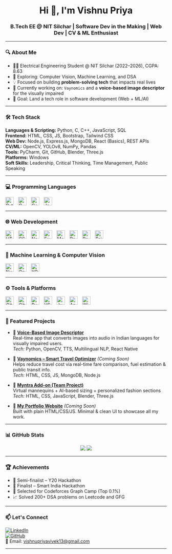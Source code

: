 <h1 align="center">Hi 👋, I'm Vishnu Priya</h1>
<h3 align="center">B.Tech EE @ NIT Silchar | Software Dev in the Making | Web Dev | CV & ML Enthusiast</h3>

---

### 🔍 About Me

- 👩‍🎓 Electrical Engineering Student @ NIT Silchar (2022–2026), CGPA: 8.63  
- 🧠 Exploring: Computer Vision, Machine Learning, and DSA  
- 💡 Focused on building **problem-solving tech** that impacts real lives  
- 🌱 Currently working on: `Vaynomics` and a **voice-based image descriptor** for the visually impaired  
- 🎯 Goal: Land a tech role in software development (Web + ML/AI)

---

### 🛠️ Tech Stack

**Languages & Scripting:** Python, C, C++, JavaScript, SQL  
**Frontend:** HTML, CSS, JS, Bootstrap, Tailwind CSS  
**Web Dev:** Node.js, Express.js, MongoDB, React (Basics), REST APIs  
**CV/ML:** OpenCV, YOLOv8, NumPy, Pandas  
**Tools:** PyCharm, Git, GitHub, Blender, Three.js  
**Platforms:** Windows  
**Soft Skills:** Leadership, Critical Thinking, Time Management, Public Speaking

---

### 💻 Programming Languages

<p align="left">
  <img src="https://cdn.jsdelivr.net/gh/devicons/devicon/icons/python/python-original.svg" style="height:26px;width:auto;margin-right:10px;" alt="Python"/>
  <img src="https://cdn.jsdelivr.net/gh/devicons/devicon/icons/c/c-original.svg" style="height:26px;width:auto;margin-right:10px;" alt="C"/>
  <img src="https://cdn.jsdelivr.net/gh/devicons/devicon/icons/cplusplus/cplusplus-original.svg" style="height:26px;width:auto;margin-right:10px;" alt="C++"/>
  <img src="https://cdn.jsdelivr.net/gh/devicons/devicon/icons/javascript/javascript-original.svg" style="height:26px;width:auto;margin-right:10px;" alt="JavaScript"/>
</p>

---

### 🌐 Web Development

<p align="left">
  <img src="https://cdn.jsdelivr.net/gh/devicons/devicon/icons/html5/html5-original.svg" style="height:26px;width:auto;margin-right:10px;" alt="HTML5"/>
  <img src="https://cdn.jsdelivr.net/gh/devicons/devicon/icons/css3/css3-original.svg" style="height:26px;width:auto;margin-right:10px;" alt="CSS3"/>
  <img src="https://cdn.jsdelivr.net/gh/devicons/devicon/icons/nodejs/nodejs-original.svg" style="height:26px;width:auto;margin-right:10px;" alt="Node.js"/>
  <img src="https://cdn.jsdelivr.net/gh/devicons/devicon/icons/express/express-original.svg" style="height:26px;width:auto;margin-right:10px;" alt="Express.js"/>
  <img src="https://cdn.jsdelivr.net/gh/devicons/devicon/icons/mongodb/mongodb-original.svg" style="height:26px;width:auto;margin-right:10px;" alt="MongoDB"/>
  <img src="https://cdn.jsdelivr.net/gh/devicons/devicon/icons/react/react-original.svg" style="height:26px;width:auto;margin-right:10px;" alt="React.js"/>
  <img src="https://cdn.jsdelivr.net/gh/devicons/devicon/icons/bootstrap/bootstrap-original.svg" style="height:26px;width:auto;margin-right:10px;" alt="Bootstrap"/>
  <img src="https://img.shields.io/badge/Tailwind_CSS-38B2AC?style=flat&logo=tailwind-css&logoColor=white" style="height:26px;width:auto;margin-right:10px;" alt="Tailwind CSS"/>
</p>

---

### 🧠 Machine Learning & Computer Vision

<p align="left">
  <img src="https://cdn.jsdelivr.net/gh/devicons/devicon/icons/numpy/numpy-original.svg" style="height:26px;width:auto;margin-right:10px;" alt="NumPy"/>
  <img src="https://cdn.jsdelivr.net/gh/devicons/devicon/icons/opencv/opencv-original.svg" style="height:26px;width:auto;margin-right:10px;" alt="OpenCV"/>
  <img src="https://raw.githubusercontent.com/ultralytics/assets/main/logo/logo-github.png" style="height:26px;width:auto;margin-right:10px;" alt="YOLOv8"/>
</p>

---

### ⚙️ Tools & Platforms

<p align="left">
  <img src="https://cdn.jsdelivr.net/gh/devicons/devicon/icons/git/git-original.svg" style="height:26px;width:auto;margin-right:10px;" alt="Git"/>
  <img src="https://cdn.jsdelivr.net/gh/devicons/devicon/icons/github/github-original.svg" style="height:26px;width:auto;margin-right:10px;" alt="GitHub"/>
  <img src="https://img.shields.io/badge/PyCharm-000000?style=flat&logo=pycharm&logoColor=white" style="height:26px;width:auto;margin-right:10px;" alt="PyCharm"/>
  <img src="https://img.shields.io/badge/VS%20Code-007ACC?style=flat&logo=visual-studio-code&logoColor=white" style="height:26px;width:auto;margin-right:10px;" alt="VS Code"/>
  <img src="https://img.shields.io/badge/Jupyter-F37626?style=flat&logo=jupyter&logoColor=white" style="height:26px;width:auto;margin-right:10px;" alt="Jupyter Notebook"/>
  <img src="https://img.shields.io/badge/Anaconda-44A833?style=flat&logo=anaconda&logoColor=white" style="height:26px;width:auto;margin-right:10px;" alt="Anaconda"/>
  <img src="https://img.shields.io/badge/Windows-0078D6?style=flat&logo=windows&logoColor=white" style="height:26px;width:auto;margin-right:10px;" alt="Windows"/>
</p>

---

### 💼 Featured Projects

- 🔹 **[Voice-Based Image Descriptor](https://github.com/vishnu2005/Image-Captioning-App)**  
  Real-time app that converts images into audio in Indian languages for visually impaired users.  
  *Tech:* Python, OpenCV, TTS, Multilingual NLP, React Native

- 🔹 **[Vaynomics – Smart Travel Optimizer](https://github.com/vishnu2005/vaynomics)** *(Coming Soon)*  
  Helps reduce travel cost via real-time fare comparison, fuel estimation & public transit info.  
  *Tech:* HTML, CSS, JS, MongoDB, Node.js

- 🔹 **[Myntra Add-on (Team Project)](https://github.com/vishnu2005/NIT-SILCHAR_BINARY-BEACONS)**  
  Virtual mannequins + AI-based sizing + personalized fashion sections  
  *Tech:* HTML, CSS, JavaScript, Blender, Three.js

- 🔹 **[My Portfolio Website](https://vishnu2005.github.io/portfolio)** *(Coming Soon)*  
  Built with plain HTML/CSS/JS. Minimal & clean UI to showcase all my work.

---

### 📊 GitHub Stats

<p align="center">
  <img src="https://github-readme-stats.vercel.app/api?username=vishnu2005&show_icons=true&theme=radical" />
  <img src="https://github-readme-streak-stats.herokuapp.com/?user=vishnu2005&theme=radical" />
</p>

---

### 🏆 Achievements

- 🥈 Semi-finalist – Y20 Hackathon  
- 🥇 Finalist – Smart India Hackathon  
- 🧠 Selected for Codeforces Graph Camp (Top 0.1%)  
- 📈 Solved 200+ DSA problems on Leetcode and GFG  

---

### 📫 Let's Connect

[![LinkedIn](https://img.shields.io/badge/LinkedIn-blue?logo=linkedin&style=flat-square)](https://www.linkedin.com/in/vishnu-priya-243418247/)  
[![GitHub](https://img.shields.io/badge/GitHub-grey?logo=github&style=flat-square)](https://github.com/vishnu2005)  
📧 Email: vishnupriyavivek13@gmail.com

---
